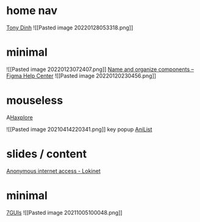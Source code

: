 
# home nav
[Tony Dinh](https://tonydinh.com/)
![[Pasted image 20220128053318.png]]
# minimal
![[Pasted image 20220123072407.png]]
[Name and organize components – Figma Help Center](https://help.figma.com/hc/en-us/articles/360038663994-Name-and-organize-components)
![[Pasted image 20220120230456.png]]
# mouseless
A[Haxplore](https://haxplore.pabue.co/)

![[Pasted image 20210414220341.png]]
	key popup
[AniList](https://anilist.co/)

# slides / content
[Anonymous internet access - Lokinet](https://lokinet.org/)
# minimal
[7GUIs](https://7guis.bradwoods.io/)
![[Pasted image 20211005100048.png]]